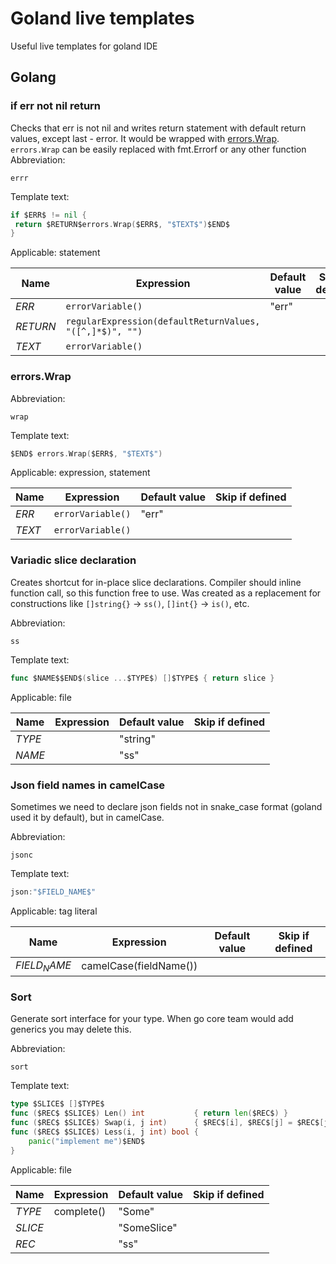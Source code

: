 # Goland live templates
Useful live templates for goland IDE

## Golang
### if err not nil return  
Checks that err is not nil and writes return statement with default return values, except last - error. It would be wrapped with [errors.Wrap](https://godoc.org/github.com/pkg/errors#Wrap).
`errors.Wrap` can be easily replaced with fmt.Errorf or any other function
Abbreviation: 
```
errr
```
Template text:
```go
if $ERR$ != nil {
 return $RETURN$errors.Wrap($ERR$, "$TEXT$")$END$
}
```
Applicable: statement

| Name     | Expression                                               | Default value | Skip if defined |
|----------|----------------------------------------------------------|---------------|-----------------|
| $ERR$    | `errorVariable()`                                        | "err"         |                 |
| $RETURN$ | `regularExpression(defaultReturnValues, "([^,]*$)", "")` |               |                 |
| $TEXT$   | `errorVariable()`                                        |               |                 |


### errors.Wrap  
Abbreviation: 
```
wrap
```
Template text:
```go
$END$ errors.Wrap($ERR$, "$TEXT$")
```
Applicable: expression, statement

| Name     | Expression                                                     | Default value | Skip if defined |
|----------|----------------------------------------------------------------|---------------|-----------------|
| $ERR$    | `errorVariable()`                                              | "err"         |                 |
| $TEXT$   | `errorVariable()`                                              |               |                 |

### Variadic slice declaration
Creates shortcut for in-place slice declarations. Compiler should inline function call, so this function free to use.
Was created as a replacement for constructions like `[]string{}` -> `ss()`, `[]int{}` -> `is()`, etc. 

Abbreviation:
```
ss
```
Template text:
```go
func $NAME$$END$(slice ...$TYPE$) []$TYPE$ { return slice }
```
Applicable: file

| Name     | Expression                                                     | Default value | Skip if defined |
|----------|----------------------------------------------------------------|---------------|-----------------|
| $TYPE$   |                                                                | "string"      |                 |
| $NAME$   |                                                                | "ss"          |                 |

### Json field names in camelCase
Sometimes we need to declare json fields not in snake_case format (goland used it by default), but in camelCase.

Abbreviation:
```
jsonc
```
Template text:
```go
json:"$FIELD_NAME$"
```
Applicable: tag literal

| Name         | Expression                                                     | Default value | Skip if defined |
|--------------|----------------------------------------------------------------|---------------|-----------------|
| $FIELD_NAME$ | camelCase(fieldName())                                         |               |                 |

### Sort
Generate sort interface for your type. When go core team would add generics you may delete this.

Abbreviation:
```
sort
```
Template text:
```go
type $SLICE$ []$TYPE$
func ($REC$ $SLICE$) Len() int           { return len($REC$) }
func ($REC$ $SLICE$) Swap(i, j int)      { $REC$[i], $REC$[j] = $REC$[j], $REC$[i] }
func ($REC$ $SLICE$) Less(i, j int) bool {
    panic("implement me")$END$
}
```
Applicable: file

| Name     | Expression                                                     | Default value | Skip if defined |
|----------|----------------------------------------------------------------|---------------|-----------------|
| $TYPE$   | complete()                                                     | "Some"        |                 |
| $SLICE$  |                                                                | "SomeSlice"   |                 |
| $REC$    |                                                                | "ss"          |                 |
